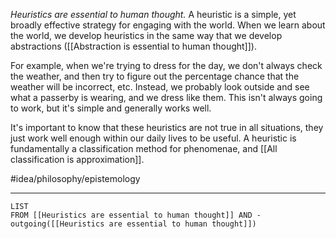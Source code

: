 *Heuristics are essential to human thought.* A heuristic is a simple, yet broadly effective strategy for engaging with the world. When we learn about the world, we develop heuristics in the same way that we develop abstractions ([[Abstraction is essential to human thought]]). 

For example, when we're trying to dress for the day, we don't always check the weather, and then try to figure out the percentage chance that the weather will be incorrect, etc. Instead, we probably look outside and see what a passerby is wearing, and we dress like them. This isn't always going to work, but it's simple and generally works well. 

It's important to know that these heuristics are not true in all situations, they just work well enough within our daily lives to be useful. A heuristic is fundamentally a classification method for phenomenae, and [[All classification is approximation]]. 

#idea/philosophy/epistemology 

---
```dataview
LIST
FROM [[Heuristics are essential to human thought]] AND -outgoing([[Heuristics are essential to human thought]])
```